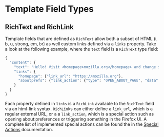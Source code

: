 # Template Field Types

## RichText and RichLink

Template fields that are defined as `RichText` allow both a subset of HTML (i, b, u, strong, em, br) as well custom links defined via a `links` property. Take a look at the following example, where the `text` field is a `RichText` type field:

```js
{
  "content": {
    "text": "Hello! Visit <homepage>mozilla.org</homepage> and change some <aboutprefs>prefs</aboutprefs>!"
    "links": {
      "homepage": {"link_url": "https://mozilla.org"},
      "aboutprefs": {"link_action": {"type": "OPEN_ABOUT_PAGE", "data": {"page": "preferences"}}},
    }
  }
}
```

Each property defined in `links` is a `RichLink` available to the `RichText` field via an html-link syntax. `RichLink`s can either define a `link_url`, which is a regular external URL, or a a `link_action`, which is a special action such as opening about:preferences or triggering something in the Firefox UI. A complete list of implemented special actions can be found the in the [Special Actions](./special-actions.md) documentation.
